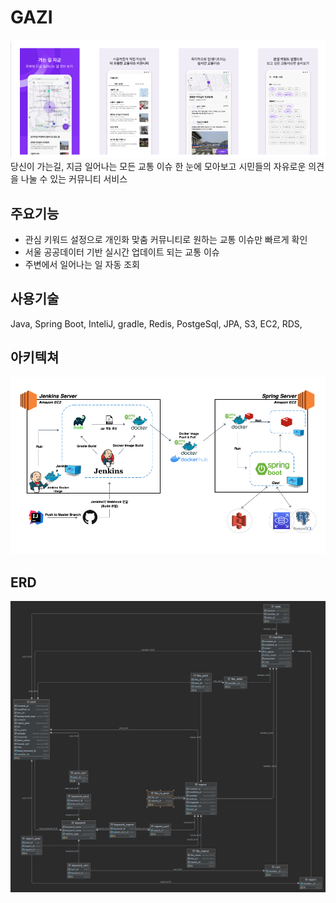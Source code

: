 # GAZI
![gazi.png](gazi.png)
당신이 가는길, 지금 일어나는 모든 교통 이슈 한 눈에 모아보고 시민들의 자유로운 의견을 나눌 수 있는 커뮤니티 서비스
## 주요기능
- 관심 키워드 설정으로 개인화 맞춤 커뮤니티로 원하는 교통 이슈만 빠르게 확인
- 서울 공공데이터 기반 실시간 업데이트 되는 교통 이슈
- 주변에서 일어나는 일 자동 조회

## 사용기술
Java, Spring Boot, InteliJ, gradle, Redis, PostgeSql, JPA, S3, EC2, RDS,

## 아키텍쳐
![architecture.png](architecture.png)

## ERD
![erd.png](erd.png)

